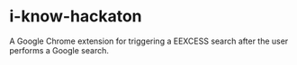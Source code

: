 # i-know-hackaton
A Google Chrome extension for triggering a EEXCESS search after the user performs a Google search.
